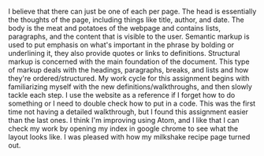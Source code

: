 I believe that there can just be one of each per page. The head is essentially the thoughts of the page, including things like title, author, and date. The body is the meat and potatoes of the webpage and contains lists, paragraphs, and the content that is visible to the user.
Semantic markup is used to put emphasis on what's important in the phrase by bolding or underlining it, they also provide quotes or links to definitions. Structural markup is concerned with the main foundation of the document. This type of markup deals with the headings, paragraphs, breaks, and lists and how they're ordered/structured.
My work cycle for this assignment begins with familiarizing myself with the new definitions/walkthroughs, and then slowly tackle each step. I use the website as a reference if I forget how to do something or I need to double check how to put in a code. This was the first time not having a detailed walkthrough, but I found this assignment easier than the last ones. I think I'm improving using Atom, and I like that I can check my work by opening my index in google chrome to see what the layout looks like. I was pleased with how my milkshake recipe page turned out. 
